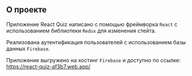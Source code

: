 ## О проекте

Приложение React Quiz написано с помощью фреймворка `React` с использованием библиотеки `Redux` для 
изменения стейта.

Реализована аутентификация пользователей с использованием базы данных `Firebase`.<br />

Приложение выгружено на хостинг `Firebase` и доступно по ссылке:<br />
https://react-quiz-af3b7.web.app/
